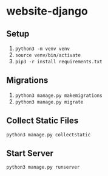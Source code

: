 # website-django

## Setup
1. `python3 -m venv venv`
2. `source venv/bin/activate`
3. `pip3 -r install requirements.txt`

## Migrations
1. `python3 manage.py makemigrations`
2. `python3 manage.py migrate`

## Collect Static Files
`python3 manage.py collectstatic`

## Start Server
`python3 manage.py runserver`
